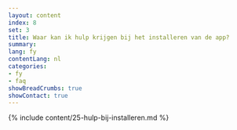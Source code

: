 ```yaml
---
layout: content
index: 8
set: 3
title: Waar kan ik hulp krijgen bij het installeren van de app?
summary: 
lang: fy
contentLang: nl
categories:
- fy
- faq
showBreadCrumbs: true
showContact: true
---
```

{% include content/25-hulp-bij-installeren.md %}
